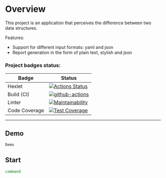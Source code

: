 # Overview

This project is an application that perceives the difference between two data structures. <br>

Features:
* Support for different input formats: yaml and json
* Report generation in the form of plain text, stylish and json


### Project badges status:
| Badge         | Status |
|---------------|--------|
| Hexlet        |[![Actions Status](https://github.com/mpa-github/java-project-71/workflows/hexlet-check/badge.svg)](https://github.com/mpa-github/java-project-71/actions)|
| Build (CI)    |[![github-actions](https://github.com/mpa-github/java-project-71/actions/workflows/github-actions.yml/badge.svg)](https://github.com/mpa-github/java-project-71/actions/workflows/github-actions.yml)|
| Linter        |[![Maintainability](https://api.codeclimate.com/v1/badges/eaf03a784479d1b55f25/maintainability)](https://codeclimate.com/github/mpa-github/java-project-71/maintainability)|
| Code Coverage |[![Test Coverage](https://api.codeclimate.com/v1/badges/eaf03a784479d1b55f25/test_coverage)](https://codeclimate.com/github/mpa-github/java-project-71/test_coverage)|

-----

## Demo

```sh
Demo 
```

## Start

```sh
command
```